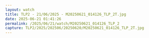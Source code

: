 ```yaml
---
layout: watch
title: TLP2 - 21/06/2025 - M20250621_014126_TLP_2T.jpg
date: 2025-06-21 01:41:26
permalink: /2025/06/21/watch/M20250621_014126_TLP_2
capture: TLP2/2025/202506/20250620/M20250621_014126_TLP_2T.jpg
---
```

